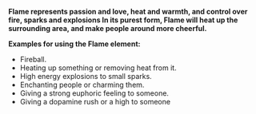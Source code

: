 **Flame represents passion and love, heat and warmth, and control over fire, sparks and explosions
In its purest form, Flame will heat up the surrounding area, and make people around more cheerful.**

**Examples for using the Flame element:**
- Fireball.
- Heating up something or removing heat from it.
- High energy explosions to small sparks.
- Enchanting people or charming them.
- Giving a strong euphoric feeling to someone.
- Giving a dopamine rush or a high to someone